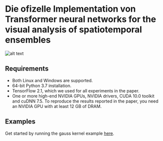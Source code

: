# Die ofizelle Implementation von Transformer neural networks for the visual analysis of spatiotemporal ensembles
![alt text](https://cf.bstatic.com/images/hotel/max1024x768/468/46842174.jpg)

## Requirements

* Both Linux and Windows are supported.
* 64-bit Python 3.7 installation.
* TensorFlow 2.1, which we used for all experiments in the paper.
* One or more high-end NVIDIA GPUs, NVIDIA drivers, CUDA 10.0 toolkit and cuDNN 7.5. To reproduce the results reported in the paper, you need an NVIDIA GPU with at least 12 GB of DRAM.

## Examples

Get started by running the gauss kernel example [here](https://github.com/Kecksbox/TransformerVIS/blob/master/main.py).
